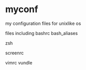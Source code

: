 myconf
======

my configuration files for unixlike os


files including
bashrc
bash_aliases

zsh

screenrc

vimrc
vundle
